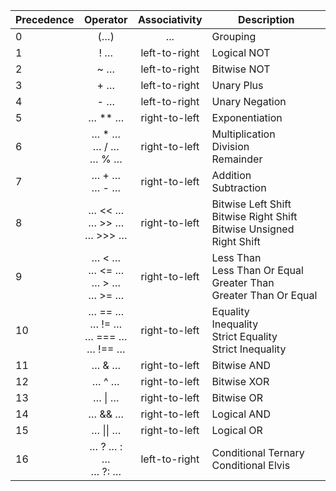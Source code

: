 | Precedence |                    Operator                   | Associativity | Description                                                                 |
|------------|:---------------------------------------------:|:-------------:|-----------------------------------------------------------------------------|
| 0          |                      (…)                      |      ...      | Grouping                                                                    |
| 1          |                      ! …                      | left-to-right | Logical NOT                                                                 |
| 2          |                      ~ …                      | left-to-right | Bitwise NOT                                                                 |
| 3          |                      + …                      | left-to-right | Unary Plus                                                                  |
| 4          |                      - …                      | left-to-right | Unary Negation                                                              |
| 5          |                     … ** …                    | right-to-left | Exponentiation                                                              |
| 6          |           … * …<br/>… / …<br/>… % …           | right-to-left | Multiplication<br/>Division<br/>Remainder                                   |
| 7          |                … + …<br/>… - …                | right-to-left | Addition<br/>Subtraction                                                    |
| 8          |         … << …<br/>… >> …<br/>… >>> …         | right-to-left | Bitwise Left Shift<br/>Bitwise Right Shift<br/>Bitwise Unsigned Right Shift |
| 9          |     … < …<br/>… <= …<br/>… > …<br/>… >= …     | right-to-left | Less Than<br/>Less Than Or Equal<br/>Greater Than<br/>Greater Than Or Equal |
| 10         | … == …<br/>  … != …<br/> … === …<br/> … !== … | right-to-left | Equality<br/>Inequality<br/>Strict Equality<br/>Strict Inequality           |
| 11         |                     … & …                     | right-to-left | Bitwise AND                                                                 |
| 12         |                     … ^ …                     | right-to-left | Bitwise XOR                                                                 |
| 13         |                     … \| …                     | right-to-left | Bitwise OR                                                                  |
| 14         |                     … && …                    | right-to-left | Logical AND                                                                 |
| 15         |                     … \|\| …                    | right-to-left | Logical OR                                                                  |
| 16         |              … ? … : …<br/>… ?: …             | left-to-right | Conditional Ternary<br/>Conditional Elvis                                   |